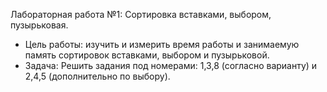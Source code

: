 Лабораторная работа №1: Сортировка вставками, выбором, пузырьковая.
- Цель работы: изучить и измерить время работы и занимаемую память сортировок вставками, выбором и пузырьковой.
- Задача: Решить задания под номерами: 1,3,8 (согласно варианту) и 2,4,5 (дополнительно по выбору).
